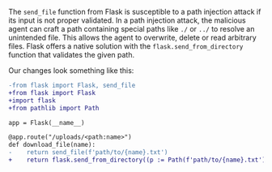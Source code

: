 The `send_file` function from Flask is susceptible to a path injection attack if its input is not proper validated. 
In a path injection attack, the malicious agent can craft a path containing special paths like `./` or `../` to resolve an unintended file. This allows the agent to overwrite, delete or read arbitrary files.
Flask offers a native solution with the `flask.send_from_directory` function that validates the given path.

Our changes look something like this:

```diff
-from flask import Flask, send_file
+from flask import Flask
+import flask
+from pathlib import Path

app = Flask(__name__)

@app.route("/uploads/<path:name>")
def download_file(name):
-    return send_file(f'path/to/{name}.txt')
+    return flask.send_from_directory((p := Path(f'path/to/{name}.txt')).parent, p.name)
```
